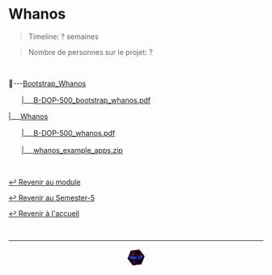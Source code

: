 # Whanos

> Timeline: ? semaines

> Nombre de personnes sur le projet: ?

<br>

📂---[Bootstrap_Whanos](https://github.com/Studio-17/Epitech-Subjects/tree/main/Semester-5/B-DOP-500/Whanos/Bootstrap_Whanos)

ㅤㅤ|\_\_\_[B-DOP-500_bootstrap_whanos.pdf](https://github.com/Studio-17/Epitech-Subjects/blob/main/Semester-5/B-DOP-500/Whanos/Bootstrap_Whanos/B-DOP-500_bootstrap_whanos.pdf)

|\_\_\_[Whanos](https://github.com/Studio-17/Epitech-Subjects/tree/main/Semester-5/B-DOP-500/Whanos/Whanos)

ㅤㅤ|\_\_\_[B-DOP-500_whanos.pdf](https://github.com/Studio-17/Epitech-Subjects/blob/main/Semester-5/B-DOP-500/Whanos/Whanos/B-DOP-500_whanos.pdf)

ㅤㅤ|\_\_\_[whanos_example_apps.zip](https://github.com/Studio-17/Epitech-Subjects/blob/main/Semester-5/B-DOP-500/Whanos/Whanos/whanos_example_apps.zip)


<br>

[↩️ Revenir au module](https://github.com/Studio-17/Epitech-Subjects/tree/main/Semester-5/B-DOP-500)

[↩️ Revenir au Semester-5](https://github.com/Studio-17/Epitech-Subjects/tree/main/Semester-5)

[↩️ Revenir à l'accueil](https://github.com/Studio-17/Epitech-Subjects)

<br>

---

<div align="center">

<a href="https://github.com/Studio-17" target="_blank"><img src="../../../assets/voc17.gif" width="40"></a>

</div>